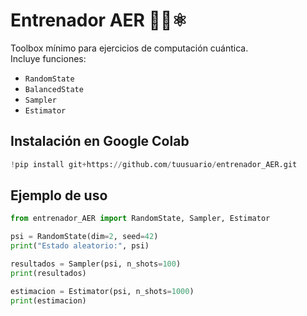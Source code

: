 # Entrenador AER 🧑‍💻⚛️

Toolbox mínimo para ejercicios de computación cuántica.  
Incluye funciones:

- `RandomState`
- `BalancedState`
- `Sampler`
- `Estimator`

## Instalación en Google Colab

```python
!pip install git+https://github.com/tuusuario/entrenador_AER.git
```

## Ejemplo de uso

```python
from entrenador_AER import RandomState, Sampler, Estimator

psi = RandomState(dim=2, seed=42)
print("Estado aleatorio:", psi)

resultados = Sampler(psi, n_shots=100)
print(resultados)

estimacion = Estimator(psi, n_shots=1000)
print(estimacion)
```
